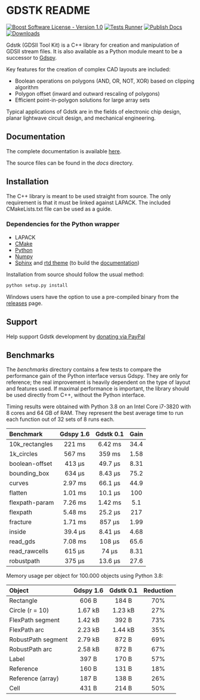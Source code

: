 # GDSTK README

[![Boost Software License - Version 1.0](https://img.shields.io/github/license/heitzmann/gdstk.svg)](https://www.boost.org/LICENSE_1_0.txt)
[![Tests Runner](https://github.com/heitzmann/gdstk/workflows/Tests%20Runner/badge.svg)](https://github.com/heitzmann/gdstk/actions)
[![Publish Docs](https://github.com/heitzmann/gdstk/workflows/Publish%20Docs/badge.svg)](http://heitzmann.github.io/gdstk)
[![Downloads](https://img.shields.io/github/downloads/heitzmann/gdstk/total.svg)](https://github.com/heitzmann/gdstk/releases)

Gdstk (GDSII Tool Kit) is a C++ library for creation and manipulation of GDSII stream files.
It is also available as a Python module meant to be a successor to [Gdspy](https://github.com/heitzmann/gdspy).

Key features for the creation of complex CAD layouts are included:

* Boolean operations on polygons (AND, OR, NOT, XOR) based on clipping algorithm
* Polygon offset (inward and outward rescaling of polygons)
* Efficient point-in-polygon solutions for large array sets

Typical applications of Gdstk are in the fields of electronic chip design, planar lightwave circuit design, and mechanical engineering.


## Documentation

The complete documentation is available [here](http://heitzmann.github.io/gdstk).

The source files can be found in the _docs_ directory.


## Installation

The C++ library is meant to be used straight from source.
The only requirement is that it must be linked against LAPACK.
The included CMakeLists.txt file can be used as a guide.

### Dependencies for the Python wrapper

* LAPACK
* [CMake](https://cmake.org/)
* [Python](https://www.python.org/)
* [Numpy](https://numpy.org/)
* [Sphinx](https://www.sphinx-doc.org/) and [rtd theme](https://sphinx-rtd-theme.readthedocs.io/) (to build the [documentation](http://heitzmann.github.io/gdstk))

Installation from source should follow the usual method:

```sh
python setup.py install
```

Windows users have the option to use a pre-compiled binary from the [releases](https://github.com/heitzmann/gdstk/releases) page.


## Support

Help support Gdstk development by [donating via PayPal](https://www.paypal.com/cgi-bin/webscr?cmd=_s-xclick&hosted_button_id=JD2EUE2WPPBQQ)


## Benchmarks

The _benchmarks_ directory contains a few tests to compare the performance gain of the Python interface versus Gdspy.
They are only for reference; the real improvement is heavily dependent on the type of layout and features used.
If maximal performance is important, the library should be used directly from C++, without the Python interface.

Timing results were obtained with Python 3.8 on an Intel Core i7-3820 with 8 cores and 64 GB of RAM.
They represent the best average time to run each function out of 32 sets of 8 runs each.

| Benchmark        |    Gdspy 1.6     |    Gdstk 0.1     |   Gain   |
| :--------------- | :--------------: | :--------------: | :------: |
| 10k_rectangles   |      221 ms      |     6.42 ms      |   34.4   |
| 1k_circles       |      567 ms      |      359 ms      |   1.58   |
| boolean-offset   |      413 μs      |     49.7 μs      |   8.31   |
| bounding_box     |      634 μs      |     8.43 μs      |   75.2   |
| curves           |     2.97 ms      |     66.1 μs      |   44.9   |
| flatten          |     1.01 ms      |     10.1 μs      |   100    |
| flexpath-param   |     7.26 ms      |     1.42 ms      |   5.1    |
| flexpath         |     5.48 ms      |     25.2 μs      |   217    |
| fracture         |     1.71 ms      |      857 μs      |   1.99   |
| inside           |     39.4 μs      |     8.41 μs      |   4.68   |
| read_gds         |     7.08 ms      |      108 μs      |   65.6   |
| read_rawcells    |      615 μs      |      74 μs       |   8.31   |
| robustpath       |      375 μs      |     13.6 μs      |   27.6   |

Memory usage per object for 100.000 objects using Python 3.8:

| Object               |    Gdspy 1.6     |    Gdstk 0.1     | Reduction |
| :------------------- | :--------------: | :--------------: | :-------: |
| Rectangle            |      606 B       |      184 B       |    70%    |
| Circle (r = 10)      |     1.67 kB      |     1.23 kB      |    27%    |
| FlexPath segment     |     1.42 kB      |      392 B       |    73%    |
| FlexPath arc         |     2.23 kB      |     1.44 kB      |    35%    |
| RobustPath segment   |     2.79 kB      |      872 B       |    69%    |
| RobustPath arc       |     2.58 kB      |      872 B       |    67%    |
| Label                |      397 B       |      170 B       |    57%    |
| Reference            |      160 B       |      131 B       |    18%    |
| Reference (array)    |      187 B       |      138 B       |    26%    |
| Cell                 |      431 B       |      214 B       |    50%    |

